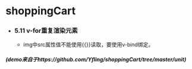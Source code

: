 # shoppingCart
* ### 5.11 v-for重复渲染元素</br>
  * img中src属性值不能使用{{}}读取，要使用v-bind绑定。
 
##### (demo来自于https://github.com/Yfling/shoppingCart/tree/master/unit)
